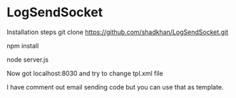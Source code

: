 # LogSendSocket
 
Installation steps
git clone https://github.com/shadkhan/LogSendSocket.git

npm install

node server.js

Now got localhost:8030
and try to change tpl.xml file 

I have comment out email sending code but you can use that as template.

